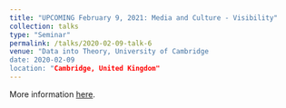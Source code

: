 ```yaml
---
title: "UPCOMING February 9, 2021: Media and Culture - Visibility"
collection: talks
type: "Seminar"
permalink: /talks/2020-02-09-talk-6
venue: "Data into Theory, University of Cambridge
date: 2020-02-09
location: "Cambridge, United Kingdom"
---
```



More information [here](https://www.sociology.cam.ac.uk/data-theory).